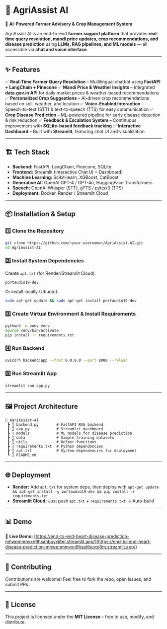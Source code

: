 # 🌾 AgriAssist AI

🚀 **AI-Powered Farmer Advisory & Crop Management System**

AgriAssist AI is an end-to-end **farmer support platform** that provides **real-time query resolution, mandi price updates, crop recommendations, and disease prediction** using **LLMs, RAG pipelines, and ML models** — all accessible via **chat and voice interface**.

---

## ✨ Features

✅ **Real-Time Farmer Query Resolution** – Multilingual chatbot using **FastAPI + LangChain + Pinecone**
✅ **Mandi Price & Weather Insights** – Integrated **data.gov.in API** for daily market prices & weather-based recommendations
✅ **Personalized Crop Suggestions** – AI-driven crop recommendations based on soil, weather, and location
✅ **Voice-Enabled Interaction** – Speech-to-text (STT) & text-to-speech (TTS) for easy communication
✅ **Crop Disease Prediction** – ML-powered pipeline for early disease detection & risk reduction
✅ **Feedback & Escalation System** – Continuous improvement with **SQLite-based feedback tracking**
✅ **Interactive Dashboard** – Built with **Streamlit**, featuring chat UI and visualization

---

## 🏗️ Tech Stack

* **Backend:** FastAPI, LangChain, Pinecone, SQLite
* **Frontend:** Streamlit (Interactive Chat UI + Dashboard)
* **Machine Learning:** Scikit-learn, XGBoost, CatBoost
* **Generative AI:** OpenAI GPT-4 / GPT-4o, HuggingFace Transformers
* **Speech:** OpenAI Whisper (STT), gTTS / pyttsx3 (TTS)
* **Deployment:** Docker, Render / Streamlit Cloud

---

## 📦 Installation & Setup

### 1️⃣ Clone the Repository

```bash
git clone https://github.com/<your-username>/AgriAssist-AI.git
cd AgriAssist-AI
```

### 2️⃣ Install System Dependencies

Create `apt.txt` (for Render/Streamlit Cloud):

```
portaudio19-dev
```

Or install locally (Ubuntu):

```bash
sudo apt-get update && sudo apt-get install portaudio19-dev
```

### 3️⃣ Create Virtual Environment & Install Requirements

```bash
python3 -m venv venv
source venv/bin/activate
pip install -r requirements.txt
```

### 4️⃣ Run Backend

```bash
uvicorn backend:app --host 0.0.0.0 --port 8000 --reload
```

### 5️⃣ Run Streamlit App

```bash
streamlit run app.py
```

---

## 🖼️ Project Architecture

```text
📂 AgriAssist-AI
 ┣ 📜 backend.py        # FastAPI RAG backend
 ┣ 📜 app.py            # Streamlit dashboard
 ┣ 📂 models            # ML models for disease prediction
 ┣ 📂 data              # Sample training datasets
 ┣ 📂 utils             # Helper functions
 ┣ 📜 requirements.txt  # Python dependencies
 ┣ 📜 apt.txt           # System dependencies for deployment
 ┗ 📜 README.md
```

---

## 🌐 Deployment

* **Render:** Add `apt.txt` for system deps, then deploy with
  `apt-get update && apt-get install -y portaudio19-dev && pip install -r requirements.txt`
* **Streamlit Cloud:** Just push `apt.txt` + `requirements.txt` → Auto-build

---

## 📊 Demo

🔗 **Live Demo:** [https://end-to-end-heart-disease-prediction-mhwpmnmvxn9hsahbuvxj6m.streamlit.app/](https://end-to-end-heart-disease-prediction-mhwpmnmvxn9hsahbuvxj6m.streamlit.app/)

---

## 🤝 Contributing

Contributions are welcome! Feel free to fork the repo, open issues, and submit PRs.

---

## 📜 License

This project is licensed under the **MIT License** – free to use, modify, and distribute.

